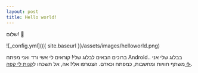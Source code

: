 ```yaml
---
layout: post
title: Hello world!
---
```

שלום! 👋


![_config.yml]({{ site.baseurl }}/assets/images/helloworld.png)

ברוכים הבאים לבלוג שלי!
קוראים לי אשי ורד ואני מפתח Android..
בבלוג שלי אני משתף חוויות ומחשבות, כמפתח וכאדם.
הצטרפו אלי!
אה, אל תשכחו ל[קנות לי קפה ☕](https://www.buymeacoffee.com/ashivered).
